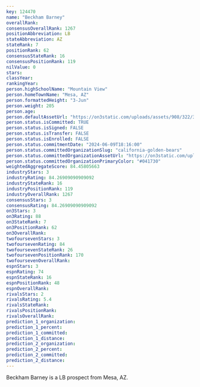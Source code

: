 ```yaml
---
key: 124470
name: "Beckham Barney"
overallRank: 
consensusOverallRank: 1267
positionAbbreviation: LB
stateAbbreviation: AZ
stateRank: 7
positionRank: 62
consensusStateRank: 16
consensusPositionRank: 119
nilValue: 0
stars: 
classYear: 
rankingYear: 
person.highSchoolName: "Mountain View"
person.homeTownName: "Mesa, AZ"
person.formattedHeight: "3-Jun"
person.weight: 205
person.age: 
person.defaultAssetUrl: "https://on3static.com/uploads/assets/908/322/322908.png"
person.status.isCommitted: TRUE
person.status.isSigned: FALSE
person.status.isTransfer: FALSE
person.status.isEnrolled: FALSE
person.status.commitmentDate: "2024-06-09T18:16:00"
person.status.committedOrganizationSlug: "california-golden-bears"
person.status.committedOrganizationAssetUrl: "https://on3static.com/uploads/assets/858/149/149858.svg"
person.status.committedOrganizationPrimaryColor: "#041730"
weightedAggregateScore: 84.45805663
industryStars: 3
industryRating: 84.26909090909092
industryStateRank: 16
industryPositionRank: 119
industryOverallRank: 1267
consensusStars: 3
consensusRating: 84.26909090909092
on3Stars: 3
on3Rating: 88
on3StateRank: 7
on3PositionRank: 62
on3OverallRank: 
twofoursevenStars: 3
twofoursevenRating: 84
twofoursevenStateRank: 26
twofoursevenPositionRank: 170
twofoursevenOverallRank: 
espnStars: 3
espnRating: 74
espnStateRank: 16
espnPositionRank: 48
espnOverallRank: 
rivalsStars: 2
rivalsRating: 5.4
rivalsStateRank: 
rivalsPositionRank: 
rivalsOverallRank: 
prediction_1_organization: 
prediction_1_percent: 
prediction_1_committed: 
prediction_1_distance: 
prediction_2_organization: 
prediction_2_percent: 
prediction_2_committed: 
prediction_2_distance: 
---
```

Beckham Barney is a LB prospect from Mesa, AZ.